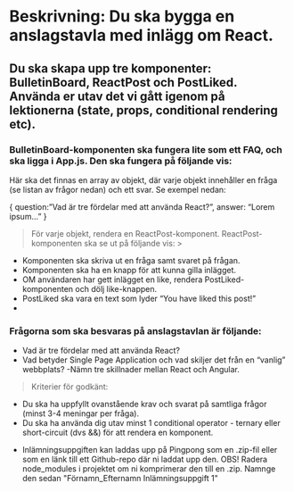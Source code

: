 # Beskrivning: Du ska bygga en anslagstavla med inlägg om React. 
## Du ska skapa upp tre komponenter: BulletinBoard, ReactPost och PostLiked. Använda er utav det vi gått igenom på lektionerna (state, props, conditional rendering etc).
 
### BulletinBoard-komponenten ska fungera lite som ett FAQ, och ska ligga i App.js. Den ska fungera på följande vis:
Här ska det finnas en array av objekt, där varje objekt innehåller en fråga (se listan av frågor nedan) och ett svar. Se exempel nedan:

{
question:”Vad är tre fördelar med att använda React?”,
answer: “Lorem ipsum...”
}
> För varje objekt, rendera en ReactPost-komponent.
ReactPost-komponenten ska se ut på följande vis: >

- Komponenten ska skriva ut en fråga samt svaret på frågan.
- Komponenten ska ha en knapp för att kunna gilla inlägget.
- OM användaren har gett inlägget en like, rendera PostLiked-komponenten och dölj like-knappen. 
- PostLiked ska vara en text som lyder “You have liked this post!”
- 
### Frågorna som ska besvaras på anslagstavlan är följande:
- Vad är tre fördelar med att använda React?
- Vad betyder Single Page Application och vad skiljer det från en “vanlig” webbplats?
-Nämn tre skillnader mellan React och Angular.
> Kriterier för godkänt:
- Du ska ha uppfyllt ovanstående krav och svarat på samtliga frågor (minst 3-4 meningar per fråga).
- Du ska ha använda dig utav minst 1 conditional operator - ternary eller short-circuit (dvs &&) för att rendera en komponent.
* Inlämningsuppgiften kan laddas upp på Pingpong som en .zip-fil eller som en länk till ett Github-repo där ni laddat upp den. OBS! Radera node_modules i projektet om ni komprimerar den till en .zip. Namnge den sedan "Förnamn_Efternamn Inlämningsuppgift 1"
